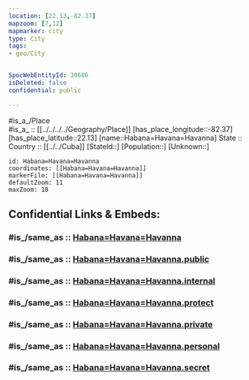 ```yaml
---
location: [22.13,-82.37] 
mapzoom: [7,12] 
mapmarker: city 
type: City
tags:
- geo/City


SpocWebEntityId: 30686
isDeleted: false
confidential: public

---
```

#is_a_/Place  
#is_a_ :: [[../../../../Geography/Place]] 
[has_place_longitude::-82.37] 
[has_place_latitude::22.13] 
[name::Habana=Havana=Havanna] 
State ::  
Country :: [[../../Cuba]] 
[StateId::] 
[Population::] 
[Unknown::] 


```leaflet
id: Habana=Havana=Havanna
coordinates: [[Habana=Havana=Havanna]] 
markerFile: [[Habana=Havana=Havanna]] 
defaultZoom: 11 
maxZoom: 18
```


## Confidential Links & Embeds: 

### #is_/same_as :: [Habana=Havana=Havanna](/_Standards/Earth/Continent/America~Caribbean/Cuba/City/Habana=Havana=Havanna.md) 

### #is_/same_as :: [Habana=Havana=Havanna.public](/_public/Earth/Continent/America~Caribbean/Cuba/City/Habana=Havana=Havanna.public.md) 

### #is_/same_as :: [Habana=Havana=Havanna.internal](/_internal/Earth/Continent/America~Caribbean/Cuba/City/Habana=Havana=Havanna.internal.md) 

### #is_/same_as :: [Habana=Havana=Havanna.protect](/_protect/Earth/Continent/America~Caribbean/Cuba/City/Habana=Havana=Havanna.protect.md) 

### #is_/same_as :: [Habana=Havana=Havanna.private](/_private/Earth/Continent/America~Caribbean/Cuba/City/Habana=Havana=Havanna.private.md) 

### #is_/same_as :: [Habana=Havana=Havanna.personal](/_personal/Earth/Continent/America~Caribbean/Cuba/City/Habana=Havana=Havanna.personal.md) 

### #is_/same_as :: [Habana=Havana=Havanna.secret](/_secret/Earth/Continent/America~Caribbean/Cuba/City/Habana=Havana=Havanna.secret.md)


